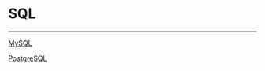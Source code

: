# SQL

---

[MySQL](SQL%20eda8072a915d48eab23cabc6b6ebe5be/MySQL%206edbe776f1a34fb6972baa3902a61e6e.md)

[PostgreSQL](SQL%20eda8072a915d48eab23cabc6b6ebe5be/PostgreSQL%2002e03205ff714e7ab8828d3ba8e2ab84.md)